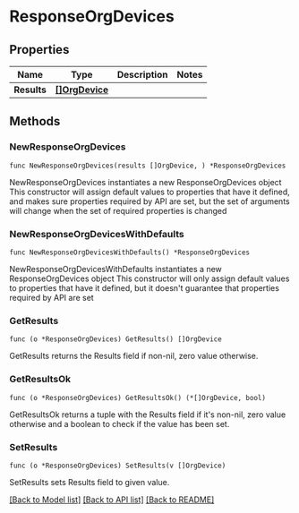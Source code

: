 # ResponseOrgDevices

## Properties

Name | Type | Description | Notes
------------ | ------------- | ------------- | -------------
**Results** | [**[]OrgDevice**](OrgDevice.md) |  | 

## Methods

### NewResponseOrgDevices

`func NewResponseOrgDevices(results []OrgDevice, ) *ResponseOrgDevices`

NewResponseOrgDevices instantiates a new ResponseOrgDevices object
This constructor will assign default values to properties that have it defined,
and makes sure properties required by API are set, but the set of arguments
will change when the set of required properties is changed

### NewResponseOrgDevicesWithDefaults

`func NewResponseOrgDevicesWithDefaults() *ResponseOrgDevices`

NewResponseOrgDevicesWithDefaults instantiates a new ResponseOrgDevices object
This constructor will only assign default values to properties that have it defined,
but it doesn't guarantee that properties required by API are set

### GetResults

`func (o *ResponseOrgDevices) GetResults() []OrgDevice`

GetResults returns the Results field if non-nil, zero value otherwise.

### GetResultsOk

`func (o *ResponseOrgDevices) GetResultsOk() (*[]OrgDevice, bool)`

GetResultsOk returns a tuple with the Results field if it's non-nil, zero value otherwise
and a boolean to check if the value has been set.

### SetResults

`func (o *ResponseOrgDevices) SetResults(v []OrgDevice)`

SetResults sets Results field to given value.



[[Back to Model list]](../README.md#documentation-for-models) [[Back to API list]](../README.md#documentation-for-api-endpoints) [[Back to README]](../README.md)


